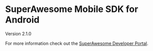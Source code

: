 SuperAwesome Mobile SDK for Android
===================================

Version 2.1.0

For more information check out the [SuperAwesome Developer Portal](http://developers.superawesome.tv/docs/androidsdk).
